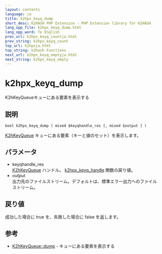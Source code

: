 ```yaml
---
layout: contents
language: ja
title: k2hpx_keyq_dump
short_desc: K2HASH PHP Extension - PHP Extension library for K2HASH
lang_opp_file: k2hpx_keyq_dump.html
lang_opp_word: To English
prev_url: k2hpx_keyq_countja.html
prev_string: k2hpx_keyq_count
top_url: k2hpxja.html
top_string: k2hash Functions
next_url: k2hpx_keyq_emptyja.html
next_string: k2hpx_keyq_empty
---
```


# k2hpx_keyq_dump
K2hKeyQueueキューにある要素を表示する

## 説明

```
bool k2hpx_keyq_dump ( mixed $keyqhandle_res [, mixed $output ] )
```

[K2hKeyQueue](k2hkq_classja.html) キューにある要素（キーと値のセット）を表示します。 

## パラメータ
- keyqhandle_res  
[K2hKeyQueue](k2hkq_classja.html) ハンドル。 [k2hpx_keyq_handle](k2hpx_keyq_handleja.html) 関数の戻り値。
- output  
出力先のファイルストリーム。デフォルトは、標準エラー出力へのファイルストリーム。

## 戻り値
成功した場合に true を、失敗した場合に false を返します。 

## 参考
- [K2hKeyQueue::dump](k2hkq_dumpja.html) - キューにある要素を表示する
